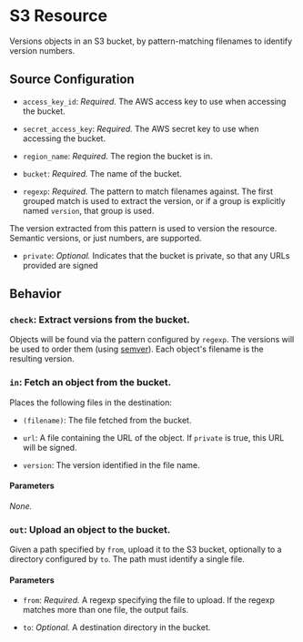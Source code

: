 # S3 Resource

Versions objects in an S3 bucket, by pattern-matching filenames to identify
version numbers.

## Source Configuration

* `access_key_id`: *Required.* The AWS access key to use when accessing the
bucket.

* `secret_access_key`: *Required.* The AWS secret key to use when accessing
the bucket.

* `region_name`: *Required.* The region the bucket is in.

* `bucket`: *Required.* The name of the bucket.

* `regexp`: *Required.* The pattern to match filenames against. The first
grouped match is used to extract the version, or if a group is explicitly
named `version`, that group is used.

 The version extracted from this pattern is used to version the resource.
Semantic versions, or just numbers, are supported.

* `private`: *Optional.* Indicates that the bucket is private, so that any
URLs provided are signed  

## Behavior

### `check`: Extract versions from the bucket.

Objects will be found via the pattern configured by `regexp`. The versions
will be used to order them (using [semver](http://semver.org/)). Each
object's filename is the resulting version.


### `in`: Fetch an object from the bucket.

Places the following files in the destination:

* `(filename)`: The file fetched from the bucket.

* `url`: A file containing the URL of the object. If `private` is true, this
URL will be signed.

* `version`: The version identified in the file name.

#### Parameters

*None.*


### `out`: Upload an object to the bucket.

Given a path specified by `from`, upload it to the S3 bucket, optionally to
a directory configured by `to`. The path must identify a single file.

#### Parameters

* `from`: *Required.* A regexp specifying the file to upload. If the regexp
matches more than one file, the output fails.

* `to`: *Optional.* A destination directory in the bucket.
